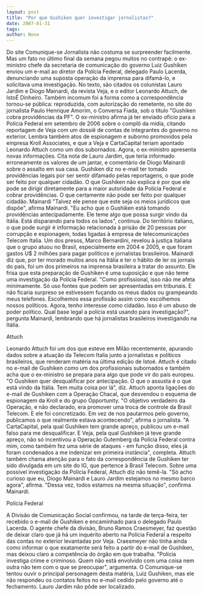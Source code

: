 ```yaml
---
layout: post
title: "Por que Gushiken quer investigar jornalistas?"
date: 2007-01-31
tags: 
author: None
---
```

Do site Comunique-se
Jornalista n&atilde;o costuma se surpreender facilmente. Mas um fato no &uacute;ltimo final da semana pegou muitos no contrap&eacute;: o ex-ministro chefe da secretaria de comunica&ccedil;&atilde;o do governo Luiz Gushiken enviou um e-mail ao diretor da Pol&iacute;cia Federal, delegado Paulo Lacerda, denunciando uma suposta opera&ccedil;&atilde;o da imprensa para difam&aacute;-lo, e solicitava uma investiga&ccedil;&atilde;o. No texto, s&atilde;o citados os colunistas Lauro Jardim e Diogo Mainardi, da revista Veja, e o editor Leonardo Attuch, de Isto&Eacute; Dinheiro.
Tamb&eacute;m incomum foi a forma como a correspond&ecirc;ncia tornou-se p&uacute;blica: reproduzida, com autoriza&ccedil;&atilde;o do remetente, no site do jornalista Paulo Henrique Amorim, o Conversa Fiada, sob o t&iacute;tulo &quot;Gushiken cobra provid&ecirc;ncias da PF&quot;. 
O ex-ministro afirma j&aacute; ter enviado of&iacute;cio para a Pol&iacute;cia Federal em setembro de 2006 sobre o compl&ocirc; da m&iacute;dia, citando reportagem de Veja com um dossi&ecirc; de contas de integrantes do governo no exterior. Lembra tamb&eacute;m atos de espionagem e suborno promovidos pela empresa Kroll Associates, e que a Veja e CartaCapital teriam apontado Leonardo Attuch como um dos subornados.
Agora, o ex-ministro apresenta novas informa&ccedil;&otilde;es. Cita nota de Lauro Jardim, que teria informado erroneamente os valores de um jantar, e coment&aacute;rio de Diogo Mainardi sobre o assalto em sua casa.
Gushiken diz no e-mail ter tomado provid&ecirc;ncias legais por ser sentir difamado pelas reportagens, o que pode ser feito por qualquer cidad&atilde;o. 
O que Gushiken n&atilde;o explica &eacute; por que ele pode se dirigir diretamente para a maior autoridade da Pol&iacute;cia Federal e cobrar provid&ecirc;ncias. O que certamente n&atilde;o pode ser feito por qualquer cidad&atilde;o.
Mainardi
&quot;Talvez ele pense que este seja os meios jur&iacute;dicos que disp&otilde;e&quot;, afirma Mainardi. &quot;Eu acho que o Gushiken est&aacute; tomando provid&ecirc;ncias antecipadamente. Ele teme algo que possa surgir vindo da It&aacute;lia. Est&aacute; disparando para todos os lados&quot;, continua.
Do territ&oacute;rio italiano, o que pode surgir &eacute; informa&ccedil;&atilde;o relacionada &agrave; pris&atilde;o de 20 pessoas por corrup&ccedil;&atilde;o e espionagem, todas ligadas &agrave; empresa de telecomunica&ccedil;&otilde;es Telecom Italia. Um dos presos, Marco Bernardini, revelou &agrave; justi&ccedil;a italiana que o grupo atuou no Brasil, especialmente em 2004 e 2005, e que foram gastos U$ 2 milh&otilde;es para pagar pol&iacute;ticos e jornalistas brasileiros.
Mainardi diz que, por ter morado muitos anos na It&aacute;lia e ter o h&aacute;bito de ler os jornais do pa&iacute;s, foi um dos primeiros na imprensa brasileira a tratar do assunto. Ele frisa que esta prepara&ccedil;&atilde;o de Gushiken &eacute; uma suposi&ccedil;&atilde;o e que n&atilde;o teme uma investiga&ccedil;&atilde;o da Pol&iacute;cia Federal.
&quot;Como profissional, isso n&atilde;o me afeta minimamente. S&oacute; uso fontes que podem ser apresentadas em tribunais. E n&atilde;o ficaria surpreso se estivessem fu&ccedil;ando os meus dados ou grampeando meus telefones. Escolhemos essa profiss&atilde;o assim como escolhemos nossos pol&iacute;ticos. Agora, tenho interesse como cidad&atilde;o. Isso &eacute; um abuso de poder pol&iacute;tico. Qual base legal a pol&iacute;cia est&aacute; usando para investiga&ccedil;&atilde;o?&quot;, pergunta Mainardi, lembrando que h&aacute; jornalistas brasileiros investigando na It&aacute;lia.

Attuch


Leonardo Attuch foi um dos que esteve em Mil&atilde;o recentemente, apurando dados sobre a atua&ccedil;&atilde;o da Telecom Italia junto a jornalistas e pol&iacute;ticos brasileiros, que renderam mat&eacute;ria na &uacute;ltima edi&ccedil;&atilde;o de Isto&eacute;. Attuch &eacute; citado no e-mail de Gushiken como um dos profissionais subornados e tamb&eacute;m acha que o ex-ministro se prepara para algo que pode vir do pa&iacute;s europeu. 
&quot;O Gushiken quer desqualificar por antecipa&ccedil;&atilde;o. O que o assusta &eacute; o que est&aacute; vindo da It&aacute;lia. Tem muita coisa por l&aacute;&quot;, diz.
Attuch aponta liga&ccedil;&otilde;es do e-mail de Gushiken com a Opera&ccedil;&atilde;o Chacal, que desvendou o esquema de espionagem da Kroll e do grupo Opportunity. &quot;O objetivo verdadeiro da Opera&ccedil;&atilde;o, e n&atilde;o declarado, era promover uma troca de controle da Brasil Telecom. E ele foi concretizado. Em vez de nos pautarmos pelo governo, publicamos o que realmente estava acontecendo&quot;, afirma o jornalista.
&quot;A CartaCapital, pela qual Gushiken tem grande apre&ccedil;o, publicou um e-mail falso para me desqualificar. E Veja, pela qual Gushiken j&aacute; teve grande apre&ccedil;o, n&atilde;o s&oacute; incentivou a Opera&ccedil;&atilde;o Gutemberg da Pol&iacute;cia Federal contra mim, como tamb&eacute;m fez uma s&eacute;rie de ataques - em fun&ccedil;&atilde;o disso, eles j&aacute; foram condenados a me indenizar em primeira inst&acirc;ncia&quot;, completa. Attuch tamb&eacute;m chama aten&ccedil;&atilde;o para o fato da correspond&ecirc;ncia de Gushiken ter sido divulgada em um site do IG, que pertence &agrave; Brasil Telecom. 
Sobre uma poss&iacute;vel investiga&ccedil;&atilde;o da Pol&iacute;cia Federal, Attuch diz n&atilde;o tem&ecirc;-la. &quot;S&oacute; acho curioso que eu, Diogo Mainardi e Lauro Jardim estejamos no mesmo barco agora&quot;, afirma. &quot;Dessa vez, todos estamos na mesma situa&ccedil;&atilde;o&quot;, confirma Mainardi.

Pol&iacute;cia Federal


A Divis&atilde;o de Comunica&ccedil;&atilde;o Social confirmou, na tarde de ter&ccedil;a-feira, ter recebido o e-mail de Gushiken e encaminhado para o delegado Paulo Lacerda. O agente chefe da divis&atilde;o, Bruno Ramos Craesmeyer, faz quest&atilde;o de deixar claro que j&aacute; h&aacute; um inqu&eacute;rito aberto na Pol&iacute;cia Federal a respeito das contas no exterior levantadas por Veja. 
Craesmeyer n&atilde;o tinha ainda como informar o que exatamente ser&aacute; feito a partir do e-mail de Gushiken, mas deixou claro a compet&ecirc;ncia do &oacute;rg&atilde;o em que trabalha. &quot;Pol&iacute;cia investiga crime e criminoso. Quem n&atilde;o est&aacute; envolvido com uma coisa nem outra n&atilde;o tem com o que se preocupar&quot;, argumenta.
O Comunique-se tentou ouvir o principal personagem desta mat&eacute;ria, Luiz Gushiken, mas ele n&atilde;o respondeu os contatos feitos no e-mail cedido pelo governo at&eacute; o fechamento. Lauro Jardim n&atilde;o p&ocirc;de ser localizado.
&nbsp; 